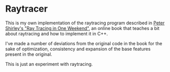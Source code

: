 # Raytracer

This is my own implementation of the raytracing program described in [Peter Shirley's "Ray Tracing in One Weekend"](https://raytracing.github.io/books/RayTracingInOneWeekend.html), an online book that teaches a bit about raytracing and how to implement it in C++.

I've made a number of deviations from the original code in the book for the sake of optimization, consistency and expansion of the base features present in the original.

This is just an experiment with raytracing.